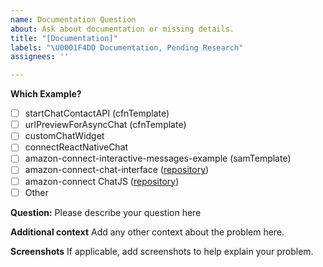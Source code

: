 ```yaml
---
name: Documentation Question
about: Ask about documentation or missing details.
title: "[Documentation]"
labels: "\U0001F4DD Documentation, Pending Research"
assignees: ''

---
```


**Which Example?**
- [ ] startChatContactAPI (cfnTemplate)
- [ ] urlPreviewForAsyncChat (cfnTemplate)
- [ ] customChatWidget
- [ ] connectReactNativeChat
- [ ] amazon-connect-interactive-messages-example (samTemplate)
- [ ] amazon-connect-chat-interface ([repository](https://github.com/amazon-connect/amazon-connect-chat-interface))
- [ ] amazon-connect ChatJS ([repository](https://github.com/amazon-connect/amazon-connect-chatjs))
- [ ] Other

**Question:**
Please describe your question here

**Additional context**
Add any other context about the problem here.

**Screenshots**
If applicable, add screenshots to help explain your problem.
